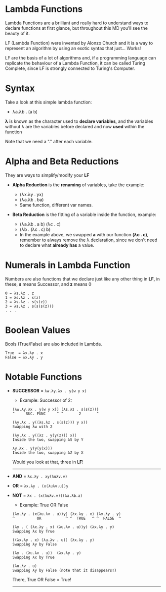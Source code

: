 # Lambda Functions
Lambda Functions are a brilliant and really hard to understand ways to declare functions at first glance, but throughout this MD you'll see the beauty of it.

LF (Lambda Function) were invented by Alonzo Church and it is a way to represent an algorithm by using an exotic syntax that just... Works! 

LF are the basis of a lot of algorithms and, if a programming language can replicate the behaviour of a Lambda Function, it can be called Turing Complete, since LF is strongly connected to Turing's Computer.

# Syntax
Take a look at this simple lambda function:
- λa.λb . (a b) 

**λ** is known as the character used to **declare variables**, and the variables without λ are the variables before declared and now **used** within the function 

Note that we need a "." after each variable.

# Alpha and Beta Reductions
They are ways to simplify/modify your **LF**
- **Alpha Reduction** is the **renaming** of variables, take the example:
  - (λx.λy . yx)
  - (λa.λb . ba)
  - Same function, different var names.

- **Beta Reduction** is the fitting of a variable inside the function, example:
  - (λa.λb . a b) (λc . c)
  - (λb .  (λc . c) b)
  - In the example above, we swapped **a** with our function **(λc . c)**, remember to always remove the λ declaration, since we don't need to declare what **already has** a value. 

# Numerals in Lambda Function

Numbers are also functions that we declare just like any other thing in **LF**, in these, **s** means Successor, and **z** means 0
```
0 = λs.λz . z 
1 = λs.λz . s(z) 
2 = λs.λz . s(s(z)) 
3 = λs.λz . s(s(s(z)))
. . .
```

# Boolean Values
Bools (True/False) are also included in Lambda.
```
True  = λx.λy . x
False = λx.λy . y
```

# Notable Functions

- **SUCCESSOR** = `λw.λy.λx . y(w y x)`
  - Example: Successor of 2:

  ```
  (λw.λy.λx . y(w y x)) (λs.λz . s(s(z)))
  ^     SUC. FUNC     ^ ^       2       ^

  (λy.λx . y((λs.λz . s(s(z))) y x))  
  Swapping λw with 2

  (λy.λx . y((λz . y(y(z))) x))  
  Inside the two, swapping λS by Y

  λy.λx . y(y(y(x)))
  Inside the two, swapping λZ by X
  ```
  Would you look at that, three in **LF**!
  
  ---

- **AND** = `λx.λy . xy(λuλv.v)`
- **OR**  = `λx.λy . (x(λuλv.u))y`
- **NOT** = `λx . (x(λuλv.v))(λa.λb.a)`
  - Example: True OR False

  ```
  (λx.λy . (x(λu.λv . u))y) (λx.λy . x) (λx.λy . y)
  ^          OR           ^ ^  TRUE   ^ ^  FALSE  ^

  (λy . ( (λx.λy . x) (λu.λv . u))y) (λx.λy . y)
  Swapping λx by True

  ((λx.λy . x) (λu.λv . u)) (λx.λy . y)
  Swapping λy by False
  
  (λy . (λu.λv . u))  (λx.λy . y)
  Swapping λx by True
  
  (λu.λv . u)
  Swapping λy by False (note that it disappears!)
  ```

  There, True OR False = True!

  ---



  
